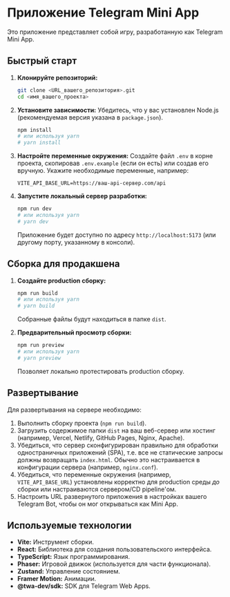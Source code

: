 # Приложение Telegram Mini App

Это приложение представляет собой игру, разработанную как Telegram Mini App.

## Быстрый старт

1.  **Клонируйте репозиторий:**
    ```bash
    git clone <URL_вашего_репозитория>.git
    cd <имя_вашего_проекта>
    ```

2.  **Установите зависимости:**
    Убедитесь, что у вас установлен Node.js (рекомендуемая версия указана в `package.json`).
    ```bash
    npm install
    # или используя yarn
    # yarn install
    ```

3.  **Настройте переменные окружения:**
    Создайте файл `.env` в корне проекта, скопировав `.env.example` (если он есть) или создав его вручную. Укажите необходимые переменные, например:
    ```
    VITE_API_BASE_URL=https://ваш-api-сервер.com/api
    ```

4.  **Запустите локальный сервер разработки:**
    ```bash
    npm run dev
    # или используя yarn
    # yarn dev
    ```
    Приложение будет доступно по адресу `http://localhost:5173` (или другому порту, указанному в консоли).

## Сборка для продакшена

1.  **Создайте production сборку:**
    ```bash
    npm run build
    # или используя yarn
    # yarn build
    ```
    Собранные файлы будут находиться в папке `dist`.

2.  **Предварительный просмотр сборки:**
    ```bash
    npm run preview
    # или используя yarn
    # yarn preview
    ```
    Позволяет локально протестировать production сборку.

## Развертывание

Для развертывания на сервере необходимо:

1.  Выполнить сборку проекта (`npm run build`).
2.  Загрузить содержимое папки `dist` на ваш веб-сервер или хостинг (например, Vercel, Netlify, GitHub Pages, Nginx, Apache).
3.  Убедиться, что сервер сконфигурирован правильно для обработки одностраничных приложений (SPA), т.е. все не статические запросы должны возвращать `index.html`. Обычно это настраивается в конфигурации сервера (например, `nginx.conf`).
4.  Убедиться, что переменные окружения (например, `VITE_API_BASE_URL`) установлены корректно для production среды *до* сборки или настраиваются сервером/CD pipeline'ом.
5.  Настроить URL развернутого приложения в настройках вашего Telegram Bot, чтобы он мог открываться как Mini App.

## Используемые технологии

*   **Vite:** Инструмент сборки.
*   **React:** Библиотека для создания пользовательского интерфейса.
*   **TypeScript:** Язык программирования.
*   **Phaser:** Игровой движок (используется для части функционала).
*   **Zustand:** Управление состоянием.
*   **Framer Motion:** Анимации.
*   **@twa-dev/sdk:** SDK для Telegram Web Apps.

